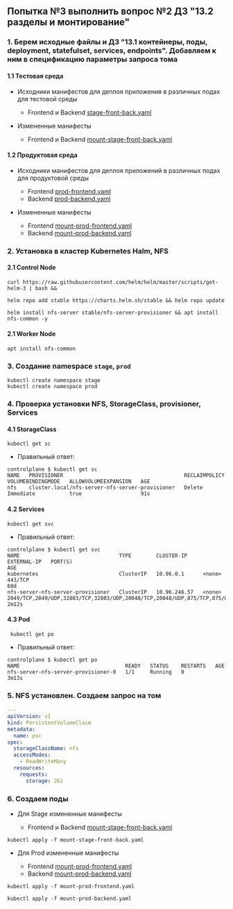 ## Попытка №3 выполнить вопрос №2 ДЗ "13.2 разделы и монтирование"

### 1. Берем исходные файлы и ДЗ "13.1 контейнеры, поды, deployment, statefulset, services, endpoints". Добавляем к ним в спецификацию параметры запроса тома

#### 1.1 Тестовая среда

* Исходники манифестов для деплоя приложения в различных подах для тестовой среды

  * Frontend и Backend [stage-front-back.yaml](/13-kubernetes-config-01-objects/Files/stage-front-back.yaml)


* Измененные манифесты

  * Frontend и Backend [mount-stage-front-back.yaml](/13-kubernetes-config-02-mounts/Files/mount-stage-front-back.yaml)



#### 1.2 Продуктовая среда

* Исходники манифестов для деплоя приложений в различных подах для продуктовой среды

  * Frontend [prod-frontend.yaml](/13-kubernetes-config-01-objects/Files/prod-frontend.yaml)
  * Backend [prod-backend.yaml](/13-kubernetes-config-01-objects/Files/prod-backend.yaml)

* Измененные манифесты

  * Frontend [mount-prod-frontend.yaml](/13-kubernetes-config-02-mounts/Files/mount-prod-frontend.yaml)
  * Backend [mount-prod-backend.yaml](/13-kubernetes-config-02-mounts/Files/mount-prod-backend.yaml)

### 2. Установка в кластер Kubernetes Halm, NFS
#### 2.1 Control Node
```
curl https://raw.githubusercontent.com/helm/helm/master/scripts/get-helm-3 | bash &&
```
```
helm repo add stable https://charts.helm.sh/stable && helm repo update
```
```
helm install nfs-server stable/nfs-server-provisioner && apt install nfs-common -y
```
#### 2.1 Worker Node
```
apt install nfs-common
```

### 3. Создание namespace `stage`, `prod`

```
kubectl create namespace stage
kubectl create namespace prod
```

### 4. Проверка установки NFS, StorageClass, provisioner, Services

#### 4.1 StorageClass
```
kubectl get sc
```
* Правильный ответ:
```
controlplane $ kubectl get sc
NAME   PROVISIONER                                       RECLAIMPOLICY   VOLUMEBINDINGMODE   ALLOWVOLUMEEXPANSION   AGE
nfs    cluster.local/nfs-server-nfs-server-provisioner   Delete          Immediate           true                   91s
```
#### 4.2 Services
```
kubectl get svc
```
* Правильный ответ:
```
controlplane $ kubectl get svc
NAME                                TYPE        CLUSTER-IP     EXTERNAL-IP   PORT(S)                                                                                                     AGE
kubernetes                          ClusterIP   10.96.0.1      <none>        443/TCP                                                                                                     68d
nfs-server-nfs-server-provisioner   ClusterIP   10.96.246.57   <none>        2049/TCP,2049/UDP,32803/TCP,32803/UDP,20048/TCP,20048/UDP,875/TCP,875/UDP,111/TCP,111/UDP,662/TCP,662/UDP   2m12s
```
#### 4.3 Pod
```
 kubectl get po 
```
* Правильный ответ:
```
controlplane $ kubectl get po 
NAME                                  READY   STATUS    RESTARTS   AGE
nfs-server-nfs-server-provisioner-0   1/1     Running   0          3m13s
```
### 5. NFS установлен. Создаем запрос на том

```yml
---
apiVersion: v1
kind: PersistentVolumeClaim
metadata:
  name: pvc
spec:
  storageClassName: nfs
  accessModes:
    - ReadWriteMany
  resources:
    requests:
      storage: 2Gi
```

### 6. Создаем поды

* Для Stage измененные манифесты

  * Frontend и Backend [mount-stage-front-back.yaml](/13-kubernetes-config-02-mounts/Files/mount-stage-front-back.yaml)
```
kubectl apply -f mount-stage-front-back.yaml
```

* Для Prod измененные манифесты

  * Frontend [mount-prod-frontend.yaml](/13-kubernetes-config-02-mounts/Files/mount-prod-frontend.yaml)
  * Backend [mount-prod-backend.yaml](/13-kubernetes-config-02-mounts/Files/mount-prod-backend.yaml)

```
kubectl apply -f mount-prod-frontend.yaml
```
```
kubectl apply -f mount-prod-backend.yaml
```
